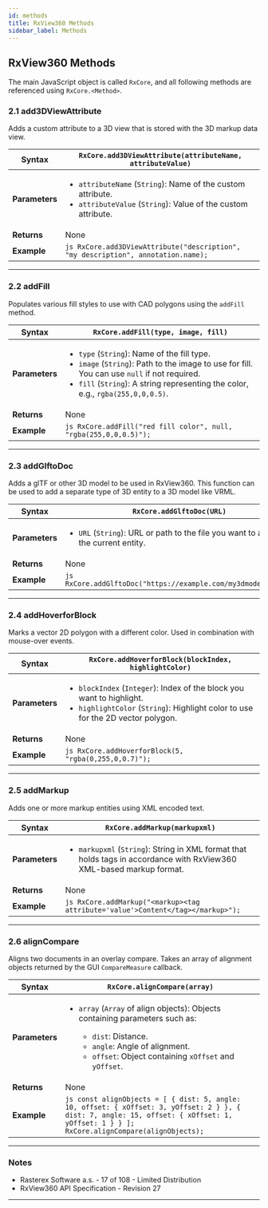 ```yaml
---
id: methods
title: RxView360 Methods
sidebar_label: Methods
---
```


## RxView360 Methods

The main JavaScript object is called `RxCore`, and all following methods are referenced using `RxCore.<Method>`.

### 2.1 add3DViewAttribute

Adds a custom attribute to a 3D view that is stored with the 3D markup data view.

| **Syntax**  | `RxCore.add3DViewAttribute(attributeName, attributeValue)` |
|-------------|-------------------------------------------------------------|
| **Parameters** | <ul><li>`attributeName` (`String`): Name of the custom attribute.</li><li>`attributeValue` (`String`): Value of the custom attribute.</li></ul> |
| **Returns** | None |
| **Example** | ```js RxCore.add3DViewAttribute("description", "my description", annotation.name); ``` |

---

### 2.2 addFill

Populates various fill styles to use with CAD polygons using the `addFill` method.

| **Syntax**  | `RxCore.addFill(type, image, fill)` |
|-------------|-------------------------------------|
| **Parameters** | <ul><li>`type` (`String`): Name of the fill type.</li><li>`image` (`String`): Path to the image to use for fill. You can use `null` if not required.</li><li>`fill` (`String`): A string representing the color, e.g., `rgba(255,0,0,0.5)`.</li></ul> |
| **Returns** | None |
| **Example** | ```js RxCore.addFill("red fill color", null, "rgba(255,0,0,0.5)"); ``` |

---

### 2.3 addGlftoDoc

Adds a glTF or other 3D model to be used in RxView360. This function can be used to add a separate type of 3D entity to a 3D model like VRML.

| **Syntax**  | `RxCore.addGlftoDoc(URL)` |
|-------------|----------------------------|
| **Parameters** | <ul><li>`URL` (`String`): URL or path to the file you want to add to the current entity.</li></ul> |
| **Returns** | None |
| **Example** | ```js RxCore.addGlftoDoc("https://example.com/my3dmodel.glb"); ``` |

---

### 2.4 addHoverforBlock

Marks a vector 2D polygon with a different color. Used in combination with mouse-over events.

| **Syntax**  | `RxCore.addHoverforBlock(blockIndex, highlightColor)` |
|-------------|--------------------------------------------------------|
| **Parameters** | <ul><li>`blockIndex` (`Integer`): Index of the block you want to highlight.</li><li>`highlightColor` (`String`): Highlight color to use for the 2D vector polygon.</li></ul> |
| **Returns** | None |
| **Example** | ```js RxCore.addHoverforBlock(5, "rgba(0,255,0,0.7)"); ``` |

---

### 2.5 addMarkup

Adds one or more markup entities using XML encoded text.

| **Syntax**  | `RxCore.addMarkup(markupxml)` |
|-------------|--------------------------------|
| **Parameters** | <ul><li>`markupxml` (`String`): String in XML format that holds tags in accordance with RxView360 XML-based markup format.</li></ul> |
| **Returns** | None |
| **Example** | ```js RxCore.addMarkup("<markup><tag attribute='value'>Content</tag></markup>"); ``` |

---

### 2.6 alignCompare

Aligns two documents in an overlay compare. Takes an array of alignment objects returned by the GUI `CompareMeasure` callback.

| **Syntax**  | `RxCore.alignCompare(array)` |
|-------------|-------------------------------|
| **Parameters** | <ul><li>`array` (`Array` of align objects): Objects containing parameters such as:</li><ul><li>`dist`: Distance.</li><li>`angle`: Angle of alignment.</li><li>`offset`: Object containing `xOffset` and `yOffset`.</li></ul></ul> |
| **Returns** | None |
| **Example** | ```js const alignObjects = [ { dist: 5, angle: 10, offset: { xOffset: 3, yOffset: 2 } }, { dist: 7, angle: 15, offset: { xOffset: 1, yOffset: 1 } } ]; RxCore.alignCompare(alignObjects); ``` |

---

### Notes

- Rasterex Software a.s. - 17 of 108 - Limited Distribution
- RxView360 API Specification - Revision 27

---
